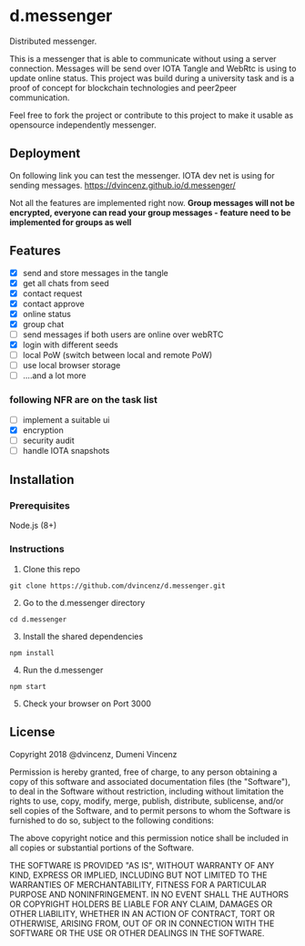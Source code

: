 # d.messenger
Distributed messenger.

This is a messenger that is able to communicate without using a server connection. Messages will be send over IOTA Tangle and WebRtc is using to update online status. This project was build during a university task and is a proof of concept for blockchain technologies and peer2peer communication.

Feel free to fork the project or contribute to this project to make it usable as opensource independently messenger.

## Deployment
On following link you can test the messenger. IOTA dev net is using for sending messages. https://dvincenz.github.io/d.messenger/

Not all the features are implemented right now. **Group messages will not be encrypted, everyone can read your group messages - feature need to be implemented for groups as well**

## Features
- [x] send and store messages in the tangle
- [x] get all chats from seed
- [x] contact request
- [x] contact approve
- [x] online status
- [x] group chat
- [ ] send messages if both users are online over webRTC
- [x] login with different seeds
- [ ] local PoW (switch between local and remote PoW)
- [ ] use local browser storage
- [ ] ....and a lot more

### following NFR are on the task list
- [ ] implement a suitable ui
- [x] encryption 
- [ ] security audit
- [ ] handle IOTA snapshots

## Installation

### Prerequisites
Node.js (8+)

### Instructions
1. Clone this repo
```
git clone https://github.com/dvincenz/d.messenger.git
```

2. Go to the d.messenger directory
```
cd d.messenger
```

3. Install the shared dependencies
```
npm install
```

4. Run the d.messenger
```
npm start
```

5. Check your browser on Port 3000

## License
Copyright 2018 @dvincenz, Dumeni Vincenz

Permission is hereby granted, free of charge, to any person obtaining a copy of this software and associated documentation files (the "Software"), to deal in the Software without restriction, including without limitation the rights to use, copy, modify, merge, publish, distribute, sublicense, and/or sell copies of the Software, and to permit persons to whom the Software is furnished to do so, subject to the following conditions:

The above copyright notice and this permission notice shall be included in all copies or substantial portions of the Software.

THE SOFTWARE IS PROVIDED "AS IS", WITHOUT WARRANTY OF ANY KIND, EXPRESS OR IMPLIED, INCLUDING BUT NOT LIMITED TO THE WARRANTIES OF MERCHANTABILITY, FITNESS FOR A PARTICULAR PURPOSE AND NONINFRINGEMENT. IN NO EVENT SHALL THE AUTHORS OR COPYRIGHT HOLDERS BE LIABLE FOR ANY CLAIM, DAMAGES OR OTHER LIABILITY, WHETHER IN AN ACTION OF CONTRACT, TORT OR OTHERWISE, ARISING FROM, OUT OF OR IN CONNECTION WITH THE SOFTWARE OR THE USE OR OTHER DEALINGS IN THE SOFTWARE.
